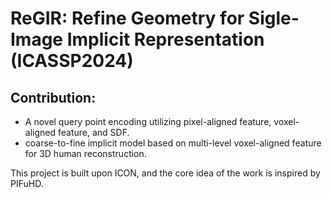 # ReGIR: Refine Geometry for Sigle-Image Implicit Representation (ICASSP2024)

## Contribution:
- A novel query point encoding utilizing pixel-aligned feature, voxel-aligned feature, and SDF.
- coarse-to-fine implicit model based on multi-level voxel-aligned feature for 3D human reconstruction.

This project is built upon ICON, and the core idea of the work is inspired by PIFuHD.

